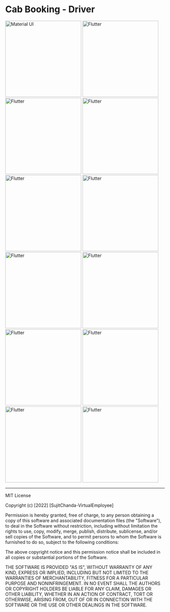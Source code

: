 # Cab Booking - Driver


<div> 
  <img src="https://user-images.githubusercontent.com/108117746/185762346-d747adb9-412d-4f8e-b3d1-30502d04e2d3.jpeg" title="Material UI" alt="Material UI" width="240"/>
  <img src="https://user-images.githubusercontent.com/108117746/185762380-2d9ea1f5-9664-4b9c-b2a9-e779fecdecdd.jpeg" title="Flutter" alt="Flutter" width="240"/>
  <img src="https://user-images.githubusercontent.com/108117746/185762398-60348c24-2cb4-4589-bbb7-733f69b325af.jpeg" title="Flutter" alt="Flutter" width="240"/>
  <img src="https://user-images.githubusercontent.com/108117746/185762417-b8406ce4-17c2-49bb-9437-5a49112c199e.jpeg" title="Flutter" alt="Flutter" width="240"/>
  <img src="https://user-images.githubusercontent.com/108117746/185762440-35a186ab-4cb8-4c6e-85e7-6ef032beecc9.jpeg" title="Flutter" alt="Flutter" width="240"/>
  <img src="https://user-images.githubusercontent.com/108117746/185762456-62e389af-68fb-46f1-8a68-3905e2dcdc59.jpeg" title="Flutter" alt="Flutter" width="240"/>
  <img src="https://user-images.githubusercontent.com/108117746/185762481-3f5bb18f-f062-4bc9-bcf3-93362224134f.jpeg" title="Flutter" alt="Flutter" width="240"/>  
  <img src="https://user-images.githubusercontent.com/108117746/185762749-835abe47-e71a-4f24-9b64-6fcc77fb23aa.jpeg" title="Flutter" alt="Flutter" width="240"/>
  <img src="https://user-images.githubusercontent.com/108117746/185762764-7e87ec5e-d3ed-48ed-b54f-6758bef400cb.jpeg" title="Flutter" alt="Flutter" width="240"/>    
  <img src="https://user-images.githubusercontent.com/108117746/185762775-ea88834c-4dec-447f-84a6-7a81411c69fa.jpeg" title="Flutter" alt="Flutter" width="240"/>    
    <img src="https://user-images.githubusercontent.com/108117746/185762794-f71bb912-f926-4598-b403-ae1168e1d038.jpeg" title="Flutter" alt="Flutter" width="240"/>    
  <img src="https://user-images.githubusercontent.com/108117746/185762812-0c09fd9b-a975-4585-8884-d7f29e81670b.jpeg" title="Flutter" alt="Flutter" width="240"/>    
</div>






---




MIT License

Copyright (c) [2022] [SujitChanda-VirtualEmployee]

Permission is hereby granted, free of charge, to any person obtaining a copy
of this software and associated documentation files (the "Software"), to deal
in the Software without restriction, including without limitation the rights
to use, copy, modify, merge, publish, distribute, sublicense, and/or sell
copies of the Software, and to permit persons to whom the Software is
furnished to do so, subject to the following conditions:

The above copyright notice and this permission notice shall be included in all
copies or substantial portions of the Software.

THE SOFTWARE IS PROVIDED "AS IS", WITHOUT WARRANTY OF ANY KIND, EXPRESS OR
IMPLIED, INCLUDING BUT NOT LIMITED TO THE WARRANTIES OF MERCHANTABILITY,
FITNESS FOR A PARTICULAR PURPOSE AND NONINFRINGEMENT. IN NO EVENT SHALL THE
AUTHORS OR COPYRIGHT HOLDERS BE LIABLE FOR ANY CLAIM, DAMAGES OR OTHER
LIABILITY, WHETHER IN AN ACTION OF CONTRACT, TORT OR OTHERWISE, ARISING FROM,
OUT OF OR IN CONNECTION WITH THE SOFTWARE OR THE USE OR OTHER DEALINGS IN THE
SOFTWARE.



